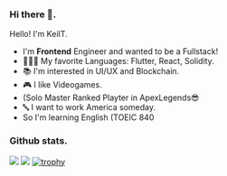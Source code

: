 ### Hi there 👋. 
Hello! I'm KeiIT.
- I'm **Frontend** Engineer and wanted to be a Fullstack!
- 👨🏻‍💻 My favorite Languages: Flutter, React, Solidity.
- 📚 I'm interested in UI/UX and Blockchain.
- 🎮 I like Videogames. 
-   (Solo Master Ranked Playter in ApexLegends😎
- 🔤 I want to work America someday.
-   So I'm learning English (TOEIC 840

### Github stats. 
![](http://github-profile-summary-cards.vercel.app/api/cards/most-commit-language?username=KeiIT11&theme=monokai)
![](http://github-profile-summary-cards.vercel.app/api/cards/stats?username=KeiIT11&theme=monokai)
[![trophy](https://github-profile-trophy.vercel.app/?username=KeiIT11&theme=monokai&row=1&column=6&margin-w=5&no-frame=true)](https://github.com/ryo-ma/github-profile-trophy)


<!--
**KeiIT11/KeiIT11** is a ✨ _special_ ✨ repository because its `README.md` (this file) appears on your GitHub profile.

Here are some ideas to get you started:

- 🔭 I’m currently working on ...
- 🌱 I’m currently learning ...
- 👯 I’m looking to collaborate on ...
- 🤔 I’m looking for help with ...
- 💬 Ask me about ...
- 📫 How to reach me: ...
- 😄 Pronouns: ...
- ⚡ Fun fact: ...
-->
